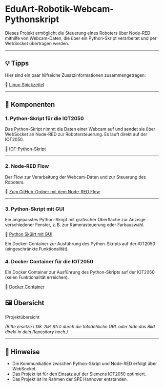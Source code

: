 # EduArt-Robotik-Webcam-Pythonskript

Dieses Projekt ermöglicht die Steuerung eines Roboters über Node-RED mithilfe von Webcam-Daten, die über ein Python-Skript verarbeitet und per WebSocket übertragen werden.

---

## 💡 Tipps

Hier sind ein paar hilfreiche Zusatzinformationen zusammengetragen:

🔗 [Linux-Spickzettel](https://github.com/tisch017/EduArt-Robotik-Webcam-Pythonskript/tree/main/Tipps)

---

## 🔧 Komponenten

### 1. Python-Skript für die IOT2050

Das Python-Skript nimmt die Daten einer Webcam auf und sendet sie über WebSocket an Node-RED zur Robotersteuerung. Es läuft direkt auf der IOT2050.

🔗 [IOT-Python-Skript](https://github.com/tisch017/EduArt-Robotik-Webcam-Pythonskript/tree/main/IOT-Bot-Linux)

---

### 2. Node-RED Flow

Der Flow zur Verarbeitung der Webcam-Daten und zur Steuerung des Roboters.

🔗 [Zum GitHub-Ordner mit dem Node-RED Flow]()

---

### 3. Python-Skript mit GUI

Ein angepasstes Python-Skript mit grafischer Oberfläche zur Anzeige verschiedener Fenster, z. B. zur Kamerasteuerung oder Farbauswahl.

🔗 [Python Sküirt mit GUI](https://github.com/tisch017/EduArt-Robotik-Webcam-Pythonskript/tree/main/GUI%20Skript)

Ein Docker-Container zur Ausführung des Python-Skripts auf der IOT2050 (eingeschränkte Funktionalität).

### 4. Docker Container für die IOT2050

Ein Docker Container zur Ausführung des Python-Skripts auf der IOT2050 (keien Funktionalität erreichen).

🔗 [Docker Container](https://github.com/tisch017/EduArt-Robotik-Webcam-Pythonskript/tree/main/Docker-Image)

## 🖼️ Übersicht

!Projektübersicht

_*(Bitte ersetze `LINK_ZUM_BILD` durch die tatsächliche URL oder lade das Bild direkt in dein Repository hoch.)*_

---

## 📌 Hinweise

- Die Kommunikation zwischen Python-Skript und Node-RED erfolgt über WebSocket.
- Das Projekt ist für den Einsatz auf der Siemens IOT2050 optimiert.
- Das Projekt ist im Rahmen der SPE Hannover entstanden.
